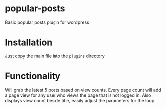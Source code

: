 # popular-posts
Basic popular posts plugin for wordpress

# Installation
Just copy the main file into the `plugins` directory

# Functionality
Will grab the latest 5 posts based on view counts. Every page count will add a page view for any user who views the page that is not logged in. Also displays view count beside title, easily adjust the parameters for the loop.
